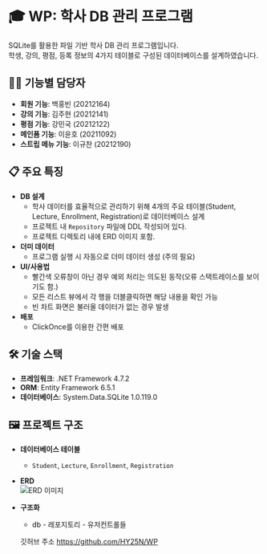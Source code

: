 # 🎓 WP: 학사 DB 관리 프로그램

SQLite를 활용한 파일 기반 학사 DB 관리 프로그램입니다.  
학생, 강의, 평점, 등록 정보의 4가지 테이블로 구성된 데이터베이스를 설계하였습니다.

## 🧑‍💻 기능별 담당자
- **회원 기능**: 백홍빈 (20212164)
- **강의 기능**: 김주현 (20212141)
- **평점 기능**: 강민국 (20212122)
- **메인폼 기능**: 이윤호 (20211092)
- **스트립 메뉴 기능**: 이규찬 (20212190)

## 📋 주요 특징
- **DB 설계**
  - 학사 데이터를 효율적으로 관리하기 위해 4개의 주요 테이블(Student, Lecture, Enrollment, Registration)로 데이터베이스 설계
  - 프로젝트 내 `Repository` 파일에 DDL 작성되어 있다.
  - 프로젝트 디렉토리 내에 ERD 이미지 포함.
- **더미 데이터**
  - 프로그램 실행 시 자동으로 더미 데이터 생성 (주의 필요)
- **UI/사용법**
  - 빨간색 오류창이 아닌 경우 예외 처리는 의도된 동작(오류 스택트레이스를 보이기도 함.)
  - 모든 리스트 뷰에서 각 행을 더블클릭하면 해당 내용을 확인 가능
  - 빈 차트 화면은 불러올 데이터가 없는 경우 발생
- **배포**
  - ClickOnce를 이용한 간편 배포

## 🛠️ 기술 스택
- **프레임워크**: .NET Framework 4.7.2  
- **ORM**: Entity Framework 6.5.1  
- **데이터베이스**: System.Data.SQLite 1.0.119.0  

## 🖼️ 프로젝트 구조
- **데이터베이스 테이블**
  - `Student`, `Lecture`, `Enrollment`, `Registration`
- **ERD**  
  ![ERD 이미지](https://github.com/user-attachments/assets/38046831-449d-4abf-afc0-b4c2eb8cab8d)
- **구조화**
  - db - 레포지토리 - 유저컨트롤들 



  깃허브 주소 https://github.com/HY25N/WP
